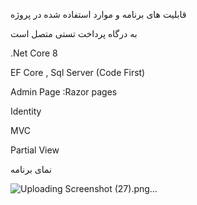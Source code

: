 قابلیت های برنامه و موارد استفاده شده در پروژه

به درگاه پرداخت تستی متصل است

.Net Core 8

EF Core , Sql Server (Code First)

Admin Page :Razor pages

Identity
 
MVC

Partial View



نمای برنامه 

![Uploading Screenshot (27).png…]()

